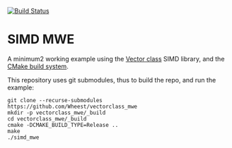 [![Build Status](https://travis-ci.org/Wheest/vectorclass_mwe.svg?branch=master)](https://travis-ci.org/Wheest/vectorclass_mwe)

# SIMD MWE

A minimum2 working example using the [Vector class](https://github.com/vectorclass/version2) SIMD library, and the [CMake build system](https://cmake.org/).

This repository uses git submodules, thus to build the repo, and run the example:

```
git clone --recurse-submodules https://github.com/Wheest/vectorclass_mwe
mkdir -p vectorclass_mwe/_build
cd vectorclass_mwe/_build
cmake -DCMAKE_BUILD_TYPE=Release ..
make
./simd_mwe
```
